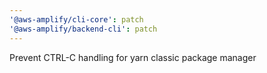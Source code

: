 ```yaml
---
'@aws-amplify/cli-core': patch
'@aws-amplify/backend-cli': patch
---
```


Prevent CTRL-C handling for yarn classic package manager

